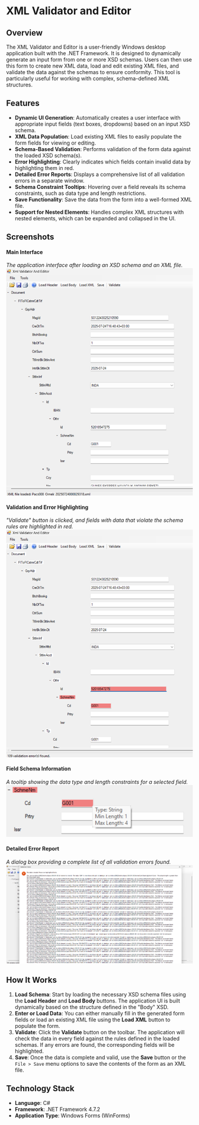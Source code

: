 # XML Validator and Editor

## Overview

The XML Validator and Editor is a user-friendly Windows desktop application built with the .NET Framework. It is designed to dynamically generate an input form from one or more XSD schemas. Users can then use this form to create new XML data, load and edit existing XML files, and validate the data against the schemas to ensure conformity. This tool is particularly useful for working with complex, schema-defined XML structures.

## Features

* **Dynamic UI Generation**: Automatically creates a user interface with appropriate input fields (text boxes, dropdowns) based on an input XSD schema.
* **XML Data Population**: Load existing XML files to easily populate the form fields for viewing or editing.
* **Schema-Based Validation**: Performs validation of the form data against the loaded XSD schema(s).
* **Error Highlighting**: Clearly indicates which fields contain invalid data by highlighting them in red.
* **Detailed Error Reports**: Displays a comprehensive list of all validation errors in a separate window.
* **Schema Constraint Tooltips**: Hovering over a field reveals its schema constraints, such as data type and length restrictions.
* **Save Functionality**: Save the data from the form into a well-formed XML file.
* **Support for Nested Elements**: Handles complex XML structures with nested elements, which can be expanded and collapsed in the UI.

## Screenshots

#### Main Interface
*The application interface after loading an XSD schema and an XML file.*
![Main application interface](Screenshots/Ekran%20g%C3%B6r%C3%BCnt%C3%BCs%C3%BC%202025-09-26%20132413.png)

#### Validation and Error Highlighting
*"Validate" button is clicked, and fields with data that violate the schema rules are highlighted in red.*
![Validation errors highlighted in the UI](Screenshots/Ekran%20g%C3%B6r%C3%BCnt%C3%BCs%C3%BC%202025-09-26%20132612.png)

#### Field Schema Information
*A tooltip showing the data type and length constraints for a selected field.*
![Tooltip with schema information](Screenshots/Ekran%20g%C3%B6r%C3%BCnt%C3%BCs%C3%BC%202025-09-26%20132629.png)

#### Detailed Error Report
*A dialog box providing a complete list of all validation errors found.*
![Detailed validation error report](Screenshots/Ekran%20g%C3%B6r%C3%BCnt%C3%BCs%C3%BC%202025-09-26%20132448.png)

## How It Works

1.  **Load Schema**: Start by loading the necessary XSD schema files using the **Load Header** and **Load Body** buttons. The application UI is built dynamically based on the structure defined in the "Body" XSD.
2.  **Enter or Load Data**: You can either manually fill in the generated form fields or load an existing XML file using the **Load XML** button to populate the form.
3.  **Validate**: Click the **Validate** button on the toolbar. The application will check the data in every field against the rules defined in the loaded schemas. If any errors are found, the corresponding fields will be highlighted.
4.  **Save**: Once the data is complete and valid, use the **Save** button or the `File > Save` menu options to save the contents of the form as an XML file.

## Technology Stack

* **Language**: C#
* **Framework**: .NET Framework 4.7.2
* **Application Type**: Windows Forms (WinForms)
